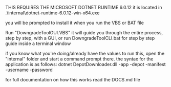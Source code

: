 THIS REQUIRES THE MICROSOFT DOTNET RUNTIME 6.0.12
it is located in .\internal\dotnet-runtime-6.0.12-win-x64.exe

you will be prompted to install it when you run the VBS or BAT file

Run "DowngradeToolGUI.VBS" it will guide you through the entire process, step by step, with a GUI, or run DowngradeToolCLI.bat for step by step guide inside a terminal window

if you know what you're doing/already have the values to run this, open the "internal" folder and start a command prompt there.
the syntax for the application is as follows:
dotnet DepotDownloader.dll -app <id> -depot <id> -manifest <id> -username <username> -password <password>

for full documentation on how this works read the DOCS.md file